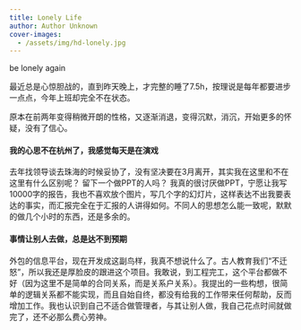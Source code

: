 ```yaml
---
title: Lonely Life
author: Author Unknown
cover-images:
  - /assets/img/hd-lonely.jpg
---
```


be lonely again

<!-- excerpt -->

最近总是心惊胆战的，直到昨天晚上，才完整的睡了7.5h，按理说是每年都要进步一点点，今年上班却完全不在状态。

原本在前两年变得稍微开朗的性格，又逐渐消退，变得沉默，消沉，开始更多的怀疑，没有了信心。

#### 我的心思不在杭州了，我感觉每天是在演戏

去年找领导谈去珠海的时候妥协了，没有坚决要在3月离开，其实我在这里和不在这里有什么区别呢？
留下一个做PPT的人吗？
我真的很讨厌做PPT，宁愿让我写10000字的报告，我也不喜欢放个图片，写几个字的幻灯片，这样表达不出我要表达的事实，而汇报完全在于汇报的人讲得如何。不同人的思想怎么能一致呢，默默的做几个小时的东西，还是多余的。

#### 事情让别人去做，总是达不到预期

外包的信息平台，现在开发成这副鸟样，我真不想说什么了。古人教育我们“不迁怒”，所以我还是厚脸皮的跟进这个项目。我敢说，到工程完工，这个平台都做不好（因为这里不是简单的合同关系，而是关系户关系）。我提出的一些构想，很简单的逻辑关系都不能实现，而且自始自终，都没有给我的工作带来任何帮助，反而增加工作。我也认识到自己不适合做管理者，与其让别人做，我自己花点时间就做完了，还不必那么费心劳神。


